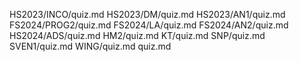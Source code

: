 HS2023/INCO/quiz.md
HS2023/DM/quiz.md
HS2023/AN1/quiz.md
FS2024/PROG2/quiz.md
FS2024/LA/quiz.md
FS2024/AN2/quiz.md
HS2024/ADS/quiz.md
HM2/quiz.md
KT/quiz.md
SNP/quiz.md
SVEN1/quiz.md
WING/quiz.md
quiz.md